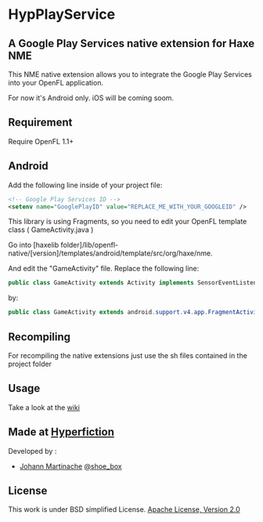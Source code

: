 HypPlayService
=============================
A Google Play Services native extension for Haxe NME
-----------------------------

This NME native extension allows you to integrate the Google Play Services into your OpenFL application.

For now it's Android only.
iOS will be coming soom.

Requirement
------------
Require OpenFL 1.1+

Android
-------

Add the following line inside of your project file:
```xml
<!-- Google Play Services ID -->
<setenv name="GooglePlayID" value="REPLACE_ME_WITH_YOUR_GOOGLEID" />
```
This library is using Fragments, so you need to edit your OpenFL template class ( GameActivity.java )

Go into [haxelib folder]/lib/openfl-native/[version]/templates/android/template/src/org/haxe/nme.

And edit the "GameActivity" file. Replace the following line:
```java
public class GameActivity extends Activity implements SensorEventListener {
```
by:
```java
public class GameActivity extends android.support.v4.app.FragmentActivity implements SensorEventListener {
```

Recompiling
-----------
For recompiling the native extensions just use the sh files contained in the project folder

Usage
-----
Take a look at the [wiki](https://github.com/hyperfiction/HypPlay_services/wiki)

Made at [Hyperfiction](http://hyperfiction.fr)
--------------------
Developed by :
- [Johann Martinache](https://github.com/shoebox) [@shoe_box](https://twitter.com/shoe_box)

License
-------
This work is under BSD simplified License.
[Apache License, Version 2.0](http://www.apache.org/licenses/LICENSE-2.0.html)
